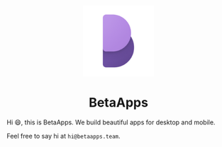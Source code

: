 <div align="center">

<img src="https://raw.githubusercontent.com/beta-apps/.github/master/assets/logo_200.png" width="160">

# BetaApps

</div>

Hi 😄, this is BetaApps. We build beautiful apps for desktop and mobile.

Feel free to say hi at `hi@betaapps.team`.
